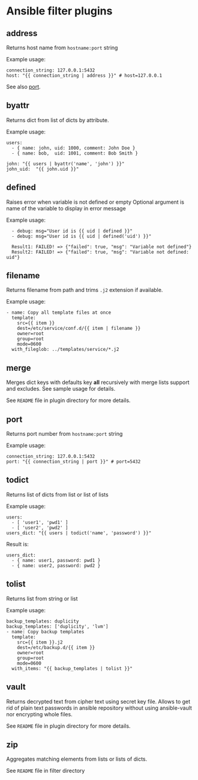 # Ansible filter plugins

## address ##
Returns host name from `hostname:port` string

Example usage:
```
connection_string: 127.0.0.1:5432
host: "{{ connection_string | address }}" # host=127.0.0.1
```

See also [port](#port).

## byattr ##
Returns dict from list of dicts by attribute.

Example usage:
```
users:
  - { name: john, uid: 1000, comment: John Doe }
  - { name: bob,  uid: 1001, comment: Bob Smith }

john: "{{ users | byattr('name', 'john') }}"
john_uid:  "{{ john.uid }}"
```

## defined ##
Raises error when variable is not defined or empty
Optional argument is name of the variable to display in error message

Example usage:
```
  - debug: msg="User id is {{ uid | defined }}"
  - debug: msg="User id is {{ uid | defined('uid') }}"

  Result1: FAILED! => {"failed": true, "msg": "Variable not defined"}
  Result2: FAILED! => {"failed": true, "msg": "Variable not defined: uid"}
```

## filename ##
Returns filename from path and trims `.j2` extension if available.

Example usage:
```
- name: Copy all template files at once
  template:
    src={{ item }}
    dest=/etc/service/conf.d/{{ item | filename }}
    owner=root
    group=root
    mode=0600
  with_fileglob: ../templates/service/*.j2
```

## merge ##

Merges dict keys with defaults key __all__ recursively with merge lists support and excludes. See sample usage for details.

See `README` file in plugin directory for more details.

## port ##
Returns port number from `hostname:port` string

Example usage:
```
connection_string: 127.0.0.1:5432
port: "{{ connection_string | port }}" # port=5432
```

## todict ##
Returns list of dicts from list or list of lists

Example usage:
```
users:
  - [ 'user1', 'pwd1' ]
  - [ 'user2', 'pwd2' ]
users_dict: "{{ users | todict('name', 'password') }}"
```

Result is:
```
users_dict:
  - { name: user1, password: pwd1 }
  - { name: user2, password: pwd2 }
```

## tolist ##
Returns list from string or list

Example usage:

```
backup_templates: duplicity
backup_templates: ['duplicity', 'lvm']
- name: Copy backup templates
  template:
    src={{ item }}.j2
    dest=/etc/backup.d/{{ item }}
    owner=root
    group=root
    mode=0600
  with_items: "{{ backup_templates | tolist }}"
```

## vault ##

Returns decrypted text from cipher text using secret key file. Allows to get rid of plain text passwords in ansible repository without using ansible-vault nor encrypting whole files.

See `README` file in plugin directory for more details.

## zip ##

Aggregates matching elements from lists or lists of dicts.

See `README` file in filter directory
